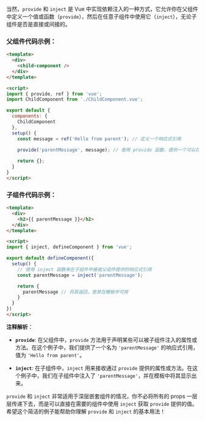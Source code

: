 当然，`provide` 和 `inject` 是 Vue 中实现依赖注入的一种方式，它允许你在父组件中定义一个值或函数（`provide`），然后在任意子组件中使用它（`inject`），无论子组件是否是直接或间接的。

### 父组件代码示例：

```html
<template>
  <div>
    <child-component />
  </div>
</template>

<script>
import { provide, ref } from 'vue';
import ChildComponent from './ChildComponent.vue';

export default {
  components: {
    ChildComponent
  },
  setup() {
    const message = ref('Hello from parent'); // 定义一个响应式引用

    provide('parentMessage', message); // 使用 provide 函数，提供一个可以在任意子组件中注入的响应式引用
    
    return {};
  }
}
</script>
```

### 子组件代码示例：

```html
<template>
  <div>
    <h2>{{ parentMessage }}</h2>
  </div>
</template>

<script>
import { inject, defineComponent } from 'vue';

export default defineComponent({
  setup() {
    // 使用 inject 函数来在子组件中接收父组件提供的响应式引用
    const parentMessage = inject('parentMessage'); 

    return {
      parentMessage // 将其返回，使其在模板中可用
    }
  }
})
</script>
```

**注释解析**：

- **`provide`**: 在父组件中，`provide` 方法用于声明某些可以被子组件注入的属性或方法。在这个例子中，我们提供了一个名为 `'parentMessage'` 的响应式引用，值为 `'Hello from parent'`。

- **`inject`**: 在子组件中，`inject` 用来接收通过 `provide` 提供的属性或方法。在这个例子中，我们在子组件中注入了 `'parentMessage'`，并在模板中将其显示出来。

`provide` 和 `inject` 非常适用于深层嵌套组件的情况，你不必将所有的 props 一层层传递下去，而是可以直接在需要的组件中使用 `inject` 获取 `provide` 提供的值。希望这个简洁的例子能帮助你理解 `provide` 和 `inject` 的基本用法！